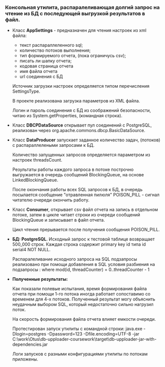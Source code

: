 ### Консольная утилита, распаралеливающая долгий запрос на чтение из БД с последующей выгрузкой результатов в файл.

* Класс **AppSettings** - предназначен для чтения настроек из xml файла:
  * текст распараллеленного sql;
  * количество потоков выполнения;
  * тип формируемого отчета, (пока ограничусь csv);
  * писать ли шапку отчета;
  * кодовая страница отчета
  * имя файла отчета
  * url соединения с БД

  Источник загрузки настроек определяется типом перечисления SettingsType.

  В проекте реализована загрузка параметров из XML файла.

  Логин и пароль соединения с БД из соображений безопасности, читаю из System.getProperties, (командная строка).

* Класс **DBCPDataSource** открывает пул соединений с PostgreSQL, реализован через org.apache.commons.dbcp.BasicDataSource.

* Класс **DataProducer** запускает заданное количество задач, (потоков) с распараллелеными запросами к БД.
  
  Количество запущенных запросов определяется параметром из настроек threadsCount.

  Результаты работы каждого запроса в потоке построчно выгружается в очередь сообщений BlockingQueue<String>, на основе LinkedBlockingQueue.

  После окончания работы всех SQL запросов к БД, в очередь посылается сообщение "отравленная пилюля" POISON_PILL - сигнал читателю очереди окончить работу.

* Класс **Consumer**, открывает csv файл отчета на запись в отдельном потоке, затем  в цикле читает строки из очереди сообщений BlockingQueue<String> и записывает в файл отчета.

  Цикл чтения прерывается после получения сообщения POISON_PILL.

* **БД: PostgreSQL**. Исходный запрос к тестовой таблице возвращает 500_000 строк. Каждая строка содержит primary key id типа id serial4 NOT NULL.

  Распаралеливание исходного запроса на SQL подзапросы реализовано при помощи добавления в SQL условия разбиения на подзапросы : where mod(id, threadCounter) = 0..threadCounter - 1
  
* **Полученные результаты:**
  
  Как показали полевые испытания, время формирования файла отчета при помощи 1-го потока иногда работает сопоставимо со временем для 4-х потоков. Полученный результат могу объяснить неудачным выбором SQL, который недостаточно сильно нагрузил поток.

   На скорость формирования файла отчета влияет емкости очереди. 
  
   Протестирован запуск утилиты с командной строки: java.exe -Dlogin=postgres -Dpassword=123 -Dfile.encoding=UTF-8 -jar C:\work\Otus\db-upploader-coursework\target\db-upploader-jar-with-dependencies.jar

   Логи запусков с разными конфигурациями утилиты по потокам приложены.
